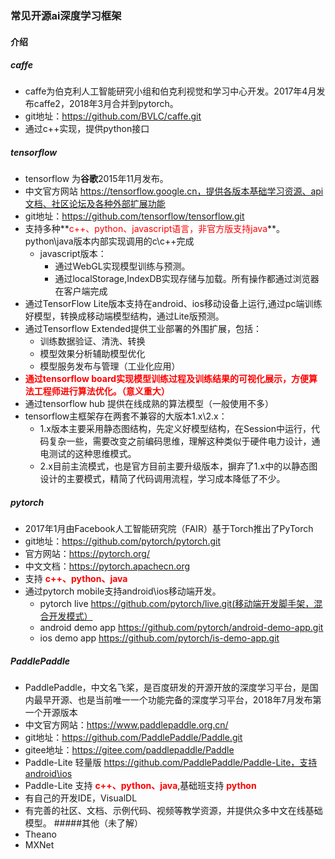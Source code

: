 ### 常见开源ai深度学习框架
#### 介绍
##### caffe
 - caffe为伯克利人工智能研究小组和伯克利视觉和学习中心开发。2017年4月发布caffe2，2018年3月合并到pytorch。
 - git地址：https://github.com/BVLC/caffe.git
 - 通过c++实现，提供python接口

##### tensorflow
- tensorflow 为**谷歌**2015年11月发布。
- 中文官方网站 https://tensorflow.google.cn，提供各版本基础学习资源、api文档、社区论坛及各种外部扩展功能
- git地址：https://github.com/tensorflow/tensorflow.git
- 支持多种**<font color="red">c++、python、javascript语言，非官方版支持java</font>**。python\java版本内部实现调用的c\c++完成  
  - javascript版本：
    - 通过WebGL实现模型训练与预测。
    - 通过localStorage,IndexDB实现存储与加载。所有操作都通过浏览器在客户端完成
- 通过TensorFlow Lite版本支持在android、ios移动设备上运行,通过pc端训练好模型，转换成移动端模型结构，通过Lite版预测。
- 通过Tensorflow Extended提供工业部署的外围扩展，包括：
  - 训练数据验证、清洗、转换
  - 模型效果分析辅助模型优化
  - 模型服务发布与管理（工业化应用）
- **<font color="red">通过tensorflow board实现模型训练过程及训练结果的可视化展示，方便算法工程师进行算法优化。（意义重大）</font>**
- 通过tensorflow hub 提供在线成熟的算法模型（一般使用不多）
- tensorflow主框架存在两套不兼容的大版本1.x\2.x：
  - 1.x版本主要采用静态图结构，先定义好模型结构，在Session中运行，代码复杂一些，需要改变之前编码思维，理解这种类似于硬件电力设计，通电测试的这种思维模式。
  - 2.x目前主流模式，也是官方目前主要升级版本，摒弃了1.x中的以静态图设计的主要模式，精简了代码调用流程，学习成本降低了不少。

##### pytorch
- 2017年1月由Facebook人工智能研究院（FAIR）基于Torch推出了PyTorch
- git地址：https://github.com/pytorch/pytorch.git
- 官方网站：https://pytorch.org/  
- 中文文档：https://pytorch.apachecn.org
- 支持 **<font color="red"> c++、python、java </font>** 
- 通过pytorch mobile支持android\ios移动端开发。
  - pytorch live https://github.com/pytorch/live.git(移动端开发脚手架，混合开发模式）
  - android demo app https://github.com/pytorch/android-demo-app.git
  - ios demo app https://github.com/pytorch/is-demo-app.git

##### PaddlePaddle
  - PaddlePaddle，中文名飞桨，是百度研发的开源开放的深度学习平台，是国内最早开源、也是当前唯一一个功能完备的深度学习平台，2018年7月发布第一个开源版本
  - 中文官方网站：https://www.paddlepaddle.org.cn/
  - git地址：https://github.com/PaddlePaddle/Paddle.git
  - gitee地址：https://gitee.com/paddlepaddle/Paddle
  - Paddle-Lite 轻量版 https://github.com/PaddlePaddle/Paddle-Lite，支持android\ios
  - Paddle-Lite 支持 **<font color = "red">c++、python、java</font>**,基础班支持 **<font color="red">python</font>**
  - 有自己的开发IDE，VisualDL
  - 有完善的社区、文档、示例代码、视频等教学资源，并提供众多中文在线基础模型。
#####其他（未了解）
 - Theano
 - MXNet
